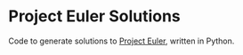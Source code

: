 # Project Euler Solutions

Code to generate solutions to [Project Euler](www.projecteuler.net), written in
Python.
